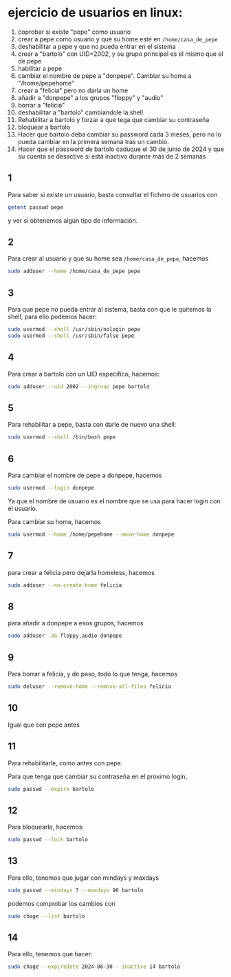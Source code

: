 # ejercicio de usuarios en linux:
1. coprobar si existe "pepe" como usuario
2. crear a pepe como usuario y que su home esté en `/home/casa_de_pepe`
3. deshabilitar a pepe y que no pueda entrar en el sistema
4. crear a "bartolo" con UID=2002, y su grupo principal es el mismo que el de pepe
5. habilitar a pepe
6. cambiar el nombre de pepe a "donpepe". Cambiar su home a "/home/pepehome"
7. crear a "felicia" pero no darla un home
8. añadir a "donpepe" a los grupos "floppy" y "audio"
9. borrar a "felicia"
10. deshabilitar a "bartolo" cambiandole la shell
11. Rehabilitar a bartolo y forzar a que tega que cambiar su contraseña
12. bloquear a bartolo
13. Hacer que bartolo deba cambiar su password cada 3 meses, pero no lo pueda
    cambiar en la primera semana tras un cambio.
14. Hacer que el password de bartolo caduque el 30 de junio de 2024
    y que su cuenta se desactive si está inactivo durante más de 2 semanas

## 1
Para saber si existe un usuario, basta consultar el fichero de usuarios
con

```bash
getent passwd pepe
```

y ver si obtenemos algún tipo de información.

## 2
Para crear al usuario y que su home sea `/home/casa_de_pepe`, hacemos

```bash
sudo adduser --home /home/casa_de_pepe pepe
```

## 3 
Para que pepe no pueda entrar al sistema, basta con que le quitemos la shell,
para ello podemos hacer:

```bash
sudo usermod --shell /usr/sbin/nologin pepe
sudo usermod --shell /usr/sbin/false pepe
```

## 4
Para crear a bartolo con un UID específico, hacemos:

```bash
sudo adduser --uid 2002 --ingroup pepe bartolo
```

## 5
Para rehabilitar a pepe, basta con darle de nuevo una shell:

```bash
sudo usermod --shell /bin/bash pepe
```

## 6
Para cambiar el nombre de pepe a donpepe, hacemos

```bash
sudo usermod --login donpepe
```

Ya que el nombre de usuario es el nombre que se usa para hacer login con el 
usuario.

Para cambiar su home, hacemos

```bash
sudo usermod --home /home/pepehome --move-home donpepe
```

## 7 
para crear a felicia pero dejarla homeless, hacemos

```bash
sudo adduser --no-create-home felicia
```

## 8
para añadir a donpepe a esos grupos, hacemos

```bash
sudo adduser -aG floppy,audio donpepe
```

## 9
Para borrar a felicia, y de paso, todo lo que tenga, hacemos

```bash
sudo deluser --remove-home --remove-all-files felicia
```

## 10
Igual que con pepe antes

## 11
Para rehabilitarle, como antes con pepe.

Para que tenga que cambiar su contraseña en el proximo login,

```bash
sudo passwd --expire bartolo
```
## 12
Para bloquearle, hacemos:

```bash
sudo passwd --lock bartolo
```

## 13
Para ello, tenemos que jugar con mindays y maxdays

```bash
sudo passwd --mindays 7 --maxdays 90 bartolo
```

podemos comprobar los cambios con

```bash
sudo chage --list bartolo
```

## 14
Para ello, tenemos que hacer:

```bash
sudo chage --expiredate 2024-06-30 --inactive 14 bartolo
```